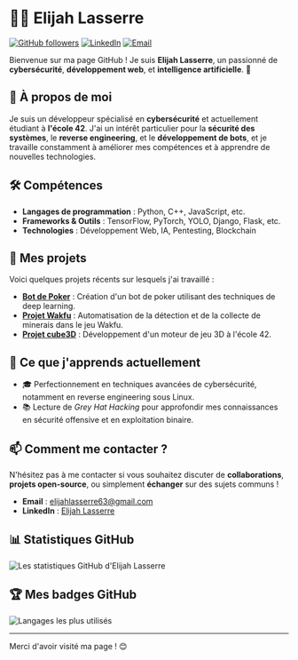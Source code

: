 # 🧑‍💻 Elijah Lasserre

[![GitHub followers](https://img.shields.io/github/followers/Astray63?label=Suiveurs&style=social)](https://github.com/Astray63)
[![LinkedIn](https://img.shields.io/badge/LinkedIn-Elijah%20Lasserre-blue)](https://www.linkedin.com/in/elijah-lasserre/)
[![Email](https://img.shields.io/badge/Email-elijahlasserre63%40gmail.com-yellow)](mailto:elijahlasserre63@gmail.com)

Bienvenue sur ma page GitHub ! Je suis **Elijah Lasserre**, un passionné de **cybersécurité**, **développement web**, et **intelligence artificielle**. 🌟

## 🚀 À propos de moi
Je suis un développeur spécialisé en **cybersécurité** et actuellement étudiant à **l'école 42**. J'ai un intérêt particulier pour la **sécurité des systèmes**, le **reverse engineering**, et le **développement de bots**, et je travaille constamment à améliorer mes compétences et à apprendre de nouvelles technologies.

## 🛠️ Compétences
- **Langages de programmation** : Python, C++, JavaScript, etc.
- **Frameworks & Outils** : TensorFlow, PyTorch, YOLO, Django, Flask, etc.
- **Technologies** : Développement Web, IA, Pentesting, Blockchain

## 📂 Mes projets
Voici quelques projets récents sur lesquels j'ai travaillé :

- **[Bot de Poker](https://github.com/Astray63/nom-du-projet-1)** : Création d'un bot de poker utilisant des techniques de deep learning.
- **[Projet Wakfu](https://github.com/Astray63/nom-du-projet-2)** : Automatisation de la détection et de la collecte de minerais dans le jeu Wakfu.
- **[Projet cube3D](https://github.com/Astray63/nom-du-projet-3)** : Développement d'un moteur de jeu 3D à l'école 42.

## 🌱 Ce que j'apprends actuellement
- 🎓 Perfectionnement en techniques avancées de cybersécurité, notamment en reverse engineering sous Linux.
- 📚 Lecture de *Grey Hat Hacking* pour approfondir mes connaissances en sécurité offensive et en exploitation binaire.

## 📫 Comment me contacter ?
N'hésitez pas à me contacter si vous souhaitez discuter de **collaborations**, **projets open-source**, ou simplement **échanger** sur des sujets communs !

- **Email** : [elijahlasserre63@gmail.com](mailto:elijahlasserre63@gmail.com)
- **LinkedIn** : [Elijah Lasserre](https://www.linkedin.com/in/elijah-lasserre/)

## 📊 Statistiques GitHub
![Les statistiques GitHub d'Elijah Lasserre](https://github-readme-stats.vercel.app/api?username=Astray63&show_icons=true&hide=contribs,prs&theme=radical)

## 🏆 Mes badges GitHub
![Langages les plus utilisés](https://github-readme-stats.vercel.app/api/top-langs/?username=Astray63&layout=compact&theme=radical)

---

Merci d'avoir visité ma page ! 😊
